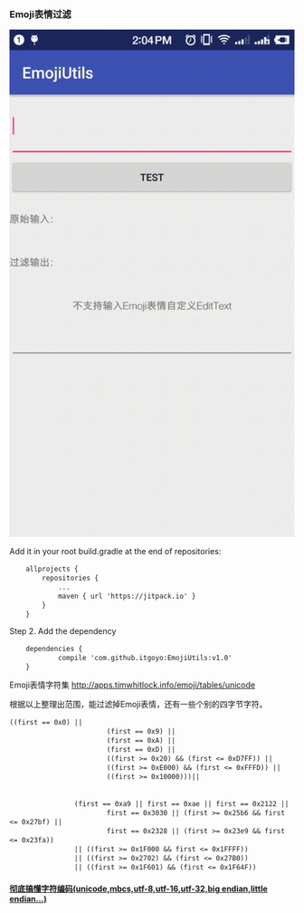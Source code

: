 ### Emoji表情过滤


![](/Screenshot/record.gif)

Add it in your root build.gradle at the end of repositories:
```
	allprojects {
		repositories {
			...
			maven { url 'https://jitpack.io' }
		}
	}
```

Step 2. Add the dependency

```
	dependencies {
	        compile 'com.github.itgoyo:EmojiUtils:v1.0'
	}
```

Emoji表情字符集 http://apps.timwhitlock.info/emoji/tables/unicode

根据以上整理出范围，能过滤掉Emoji表情，还有一些个别的四字节字符。

```
((first == 0x0) ||
                        (first == 0x9) ||
                        (first == 0xA) ||
                        (first == 0xD) ||
                        ((first >= 0x20) && (first <= 0xD7FF)) ||
                        ((first >= 0xE000) && (first <= 0xFFFD)) ||
                        ((first >= 0x10000)))||


                (first == 0xa9 || first == 0xae || first == 0x2122 ||
                        first == 0x3030 || (first >= 0x25b6 && first <= 0x27bf) ||
                        first == 0x2328 || (first >= 0x23e9 && first <= 0x23fa))
                || ((first >= 0x1F000 && first <= 0x1FFFF))
                || ((first >= 0x2702) && (first <= 0x27B0))
                || ((first >= 0x1F601) && (first <= 0x1F64F))
```

#### [彻底搞懂字符编码(unicode,mbcs,utf-8,utf-16,utf-32,big endian,little endian...)](http://blog.csdn.net/haiross/article/details/46360021)

